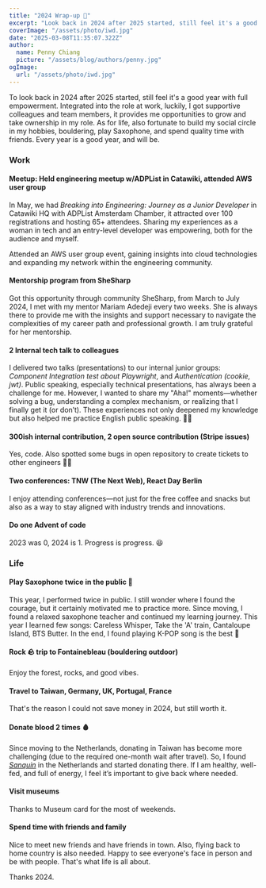 ```yaml
---
title: "2024 Wrap-up 🌯"
excerpt: "Look back in 2024 after 2025 started, still feel it's a good year with full empowerment. Integrated into the role at work, luckily, I got supportive colleagues and team members, it provides me opportunities to grow and take ownership in my role. As for life, also fortunate to build my social circle in my hobbies, bouldering, play Saxophone, and spend quality time with friends. Every year is a good year, and will be."
coverImage: "/assets/photo/iwd.jpg"
date: "2025-03-08T11:35:07.322Z"
author:
  name: Penny Chiang
  picture: "/assets/blog/authors/penny.jpg"
ogImage:
  url: "/assets/photo/iwd.jpg"
---
```


To look back in 2024 after 2025 started, still feel it's a good year with full empowerment. Integrated into the role at work, luckily, I got supportive colleagues and team members, it provides me opportunities to grow and take ownership in my role. As for life, also fortunate to build my social circle in my hobbies, bouldering, play Saxophone, and spend quality time with friends. Every year is a good year, and will be.

### Work

#### **Meetup: Held engineering meetup w/ADPList in Catawiki, attended AWS user group**

In May, we had _Breaking into Engineering: Journey as a Junior Developer_ in Catawiki HQ with ADPList Amsterdam Chamber, it attracted over 100 registrations and hosting 65+ attendees. Sharing my experiences as a woman in tech and an entry-level developer was empowering, both for the audience and myself.

Attended an AWS user group event, gaining insights into cloud technologies and expanding my network within the engineering community.

#### **Mentorship program from SheSharp**

Got this opportunity through community SheSharp, from March to July 2024, I met with my mentor
Mariam Adedeji every two weeks. She is always there to provide me with the insights and support necessary to navigate the complexities of my career path and professional growth. I am truly grateful for her mentorship.

#### **2 Internal tech talk to colleagues**

I delivered two talks (presentations) to our internal junior groups: _Component Integration test about Playwright_, and _Authentication (cookie, jwt)_. Public speaking, especially technical presentations, has always been a challenge for me. However, I wanted to share my "Aha!" moments—whether solving a bug, understanding a complex mechanism, or realizing that I finally get it (or don’t). These experiences not only deepened my knowledge but also helped me practice English public speaking. 😶‍🌫️

#### **300ish internal contribution, 2 open source contribution (Stripe issues)**

Yes, code. Also spotted some bugs in open repository to create tickets to other engineers 👩‍💻

#### **Two conferences: TNW (The Next Web), React Day Berlin**

I enjoy attending conferences—not just for the free coffee and snacks but also as a way to stay aligned with industry trends and innovations.

#### **Do one Advent of code**

2023 was 0, 2024 is 1. Progress is progress. 😆

### Life

#### **Play Saxophone twice in the public 🎷**

This year, I performed twice in public. I still wonder where I found the courage, but it certainly motivated me to practice more. Since moving, I found a relaxed saxophone teacher and continued my learning journey. This year I learned few songs: Careless Whisper, Take the 'A' train, Cantaloupe Island, BTS Butter. In the end, I found playing K-POP song is the best 💜

#### **Rock 🪨 trip to Fontainebleau (bouldering outdoor)**

Enjoy the forest, rocks, and good vibes.

#### **Travel to Taiwan, Germany, UK, Portugal, France**

That's the reason I could not save money in 2024, but still worth it.

#### **Donate blood 2 times 🩸**

Since moving to the Netherlands, donating in Taiwan has become more challenging (due to the required one-month wait after travel). So, I found _[Sanquin](https://www.sanquin.nl/)_ in the Netherlands and started donating there. If I am healthy, well-fed, and full of energy, I feel it’s important to give back where needed.

#### **Visit museums**

Thanks to Museum card for the most of weekends.

#### **Spend time with friends and family**

Nice to meet new friends and have friends in town. Also, flying back to home country is also needed. Happy to see everyone's face in person and be with people. That's what life is all about.

Thanks 2024.
